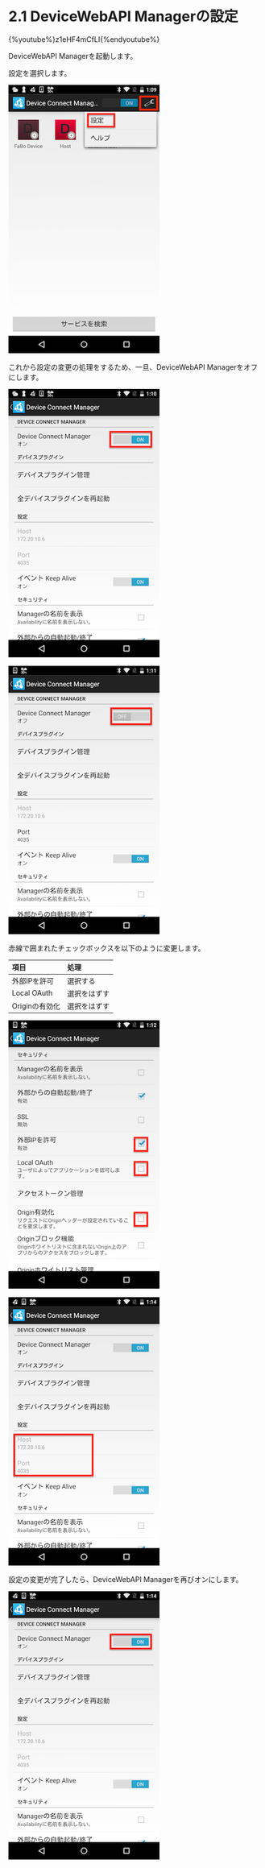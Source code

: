 # 2.1 DeviceWebAPI Managerの設定

{%youtube%}z1eHF4mCfLI{%endyoutube%}

DeviceWebAPI Managerを起動します。

設定を選択します。

![](./img/setting001.png)

これから設定の変更の処理をするため、一旦、DeviceWebAPI Managerをオフにします。

![](./img/setting002.png)

![](./img/setting003.png)

赤線で囲まれたチェックボックスを以下のように変更します。

|項目|処理|
|:--|:--|
| 外部IPを許可 | 選択する |
| Local OAuth | 選択をはずす|
| Originの有効化 | 選択をはずす|

![](./img/setting004.png)

![](./img/setting005.png)

設定の変更が完了したら、DeviceWebAPI Managerを再びオンにします。

![](./img/setting007.png)
